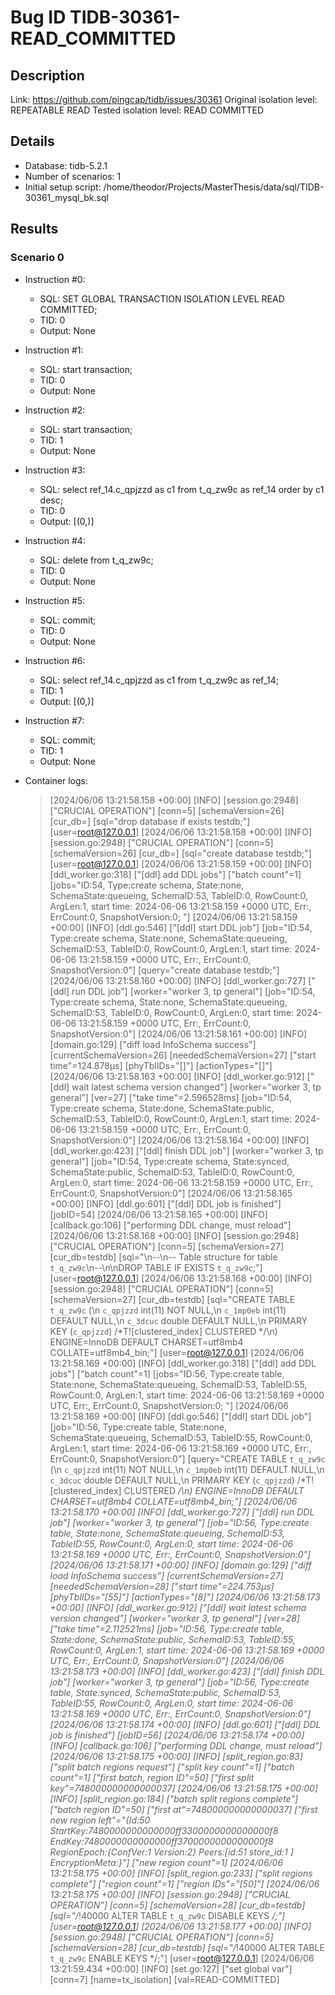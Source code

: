 # Bug ID TIDB-30361-READ_COMMITTED

## Description

Link:                     https://github.com/pingcap/tidb/issues/30361
Original isolation level: REPEATABLE READ
Tested isolation level:   READ COMMITTED


## Details
 * Database: tidb-5.2.1
 * Number of scenarios: 1
 * Initial setup script: /home/theodor/Projects/MasterThesis/data/sql/TIDB-30361_mysql_bk.sql

## Results
### Scenario 0
 * Instruction #0:
     - SQL:  SET GLOBAL TRANSACTION ISOLATION LEVEL READ COMMITTED;
     - TID: 0
     - Output: None
 * Instruction #1:
     - SQL:  start transaction;
     - TID: 0
     - Output: None
 * Instruction #2:
     - SQL:  start transaction;
     - TID: 1
     - Output: None
 * Instruction #3:
     - SQL:  select ref_14.c_qpjzzd as c1 from t_q_zw9c as ref_14 order by c1 desc;
     - TID: 0
     - Output: [(0,)]
 * Instruction #4:
     - SQL:  delete from t_q_zw9c;
     - TID: 0
     - Output: None
 * Instruction #5:
     - SQL:  commit;
     - TID: 0
     - Output: None
 * Instruction #6:
     - SQL:  select ref_14.c_qpjzzd as c1 from t_q_zw9c as ref_14;
     - TID: 1
     - Output: [(0,)]
 * Instruction #7:
     - SQL:  commit;
     - TID: 1
     - Output: None

 * Container logs:
   > [2024/06/06 13:21:58.158 +00:00] [INFO] [session.go:2948] ["CRUCIAL OPERATION"] [conn=5] [schemaVersion=26] [cur_db=] [sql="drop database if exists testdb;"] [user=root@127.0.0.1]
   > [2024/06/06 13:21:58.158 +00:00] [INFO] [session.go:2948] ["CRUCIAL OPERATION"] [conn=5] [schemaVersion=26] [cur_db=] [sql="create database testdb;"] [user=root@127.0.0.1]
   > [2024/06/06 13:21:58.159 +00:00] [INFO] [ddl_worker.go:318] ["[ddl] add DDL jobs"] ["batch count"=1] [jobs="ID:54, Type:create schema, State:none, SchemaState:queueing, SchemaID:53, TableID:0, RowCount:0, ArgLen:1, start time: 2024-06-06 13:21:58.159 +0000 UTC, Err:<nil>, ErrCount:0, SnapshotVersion:0; "]
   > [2024/06/06 13:21:58.159 +00:00] [INFO] [ddl.go:546] ["[ddl] start DDL job"] [job="ID:54, Type:create schema, State:none, SchemaState:queueing, SchemaID:53, TableID:0, RowCount:0, ArgLen:1, start time: 2024-06-06 13:21:58.159 +0000 UTC, Err:<nil>, ErrCount:0, SnapshotVersion:0"] [query="create database testdb;"]
   > [2024/06/06 13:21:58.160 +00:00] [INFO] [ddl_worker.go:727] ["[ddl] run DDL job"] [worker="worker 3, tp general"] [job="ID:54, Type:create schema, State:none, SchemaState:queueing, SchemaID:53, TableID:0, RowCount:0, ArgLen:0, start time: 2024-06-06 13:21:58.159 +0000 UTC, Err:<nil>, ErrCount:0, SnapshotVersion:0"]
   > [2024/06/06 13:21:58.161 +00:00] [INFO] [domain.go:129] ["diff load InfoSchema success"] [currentSchemaVersion=26] [neededSchemaVersion=27] ["start time"=124.878µs] [phyTblIDs="[]"] [actionTypes="[]"]
   > [2024/06/06 13:21:58.163 +00:00] [INFO] [ddl_worker.go:912] ["[ddl] wait latest schema version changed"] [worker="worker 3, tp general"] [ver=27] ["take time"=2.596528ms] [job="ID:54, Type:create schema, State:done, SchemaState:public, SchemaID:53, TableID:0, RowCount:0, ArgLen:1, start time: 2024-06-06 13:21:58.159 +0000 UTC, Err:<nil>, ErrCount:0, SnapshotVersion:0"]
   > [2024/06/06 13:21:58.164 +00:00] [INFO] [ddl_worker.go:423] ["[ddl] finish DDL job"] [worker="worker 3, tp general"] [job="ID:54, Type:create schema, State:synced, SchemaState:public, SchemaID:53, TableID:0, RowCount:0, ArgLen:0, start time: 2024-06-06 13:21:58.159 +0000 UTC, Err:<nil>, ErrCount:0, SnapshotVersion:0"]
   > [2024/06/06 13:21:58.165 +00:00] [INFO] [ddl.go:601] ["[ddl] DDL job is finished"] [jobID=54]
   > [2024/06/06 13:21:58.165 +00:00] [INFO] [callback.go:106] ["performing DDL change, must reload"]
   > [2024/06/06 13:21:58.168 +00:00] [INFO] [session.go:2948] ["CRUCIAL OPERATION"] [conn=5] [schemaVersion=27] [cur_db=testdb] [sql="\n--\n-- Table structure for table `t_q_zw9c`\n--\n\nDROP TABLE IF EXISTS `t_q_zw9c`;"] [user=root@127.0.0.1]
   > [2024/06/06 13:21:58.168 +00:00] [INFO] [session.go:2948] ["CRUCIAL OPERATION"] [conn=5] [schemaVersion=27] [cur_db=testdb] [sql="CREATE TABLE `t_q_zw9c` (\n  `c_qpjzzd` int(11) NOT NULL,\n  `c_1mp0eb` int(11) DEFAULT NULL,\n  `c_3dcuc` double DEFAULT NULL,\n  PRIMARY KEY (`c_qpjzzd`) /*T![clustered_index] CLUSTERED */\n) ENGINE=InnoDB DEFAULT CHARSET=utf8mb4 COLLATE=utf8mb4_bin;"] [user=root@127.0.0.1]
   > [2024/06/06 13:21:58.169 +00:00] [INFO] [ddl_worker.go:318] ["[ddl] add DDL jobs"] ["batch count"=1] [jobs="ID:56, Type:create table, State:none, SchemaState:queueing, SchemaID:53, TableID:55, RowCount:0, ArgLen:1, start time: 2024-06-06 13:21:58.169 +0000 UTC, Err:<nil>, ErrCount:0, SnapshotVersion:0; "]
   > [2024/06/06 13:21:58.169 +00:00] [INFO] [ddl.go:546] ["[ddl] start DDL job"] [job="ID:56, Type:create table, State:none, SchemaState:queueing, SchemaID:53, TableID:55, RowCount:0, ArgLen:1, start time: 2024-06-06 13:21:58.169 +0000 UTC, Err:<nil>, ErrCount:0, SnapshotVersion:0"] [query="CREATE TABLE `t_q_zw9c` (\n  `c_qpjzzd` int(11) NOT NULL,\n  `c_1mp0eb` int(11) DEFAULT NULL,\n  `c_3dcuc` double DEFAULT NULL,\n  PRIMARY KEY (`c_qpjzzd`) /*T![clustered_index] CLUSTERED */\n) ENGINE=InnoDB DEFAULT CHARSET=utf8mb4 COLLATE=utf8mb4_bin;"]
   > [2024/06/06 13:21:58.170 +00:00] [INFO] [ddl_worker.go:727] ["[ddl] run DDL job"] [worker="worker 3, tp general"] [job="ID:56, Type:create table, State:none, SchemaState:queueing, SchemaID:53, TableID:55, RowCount:0, ArgLen:0, start time: 2024-06-06 13:21:58.169 +0000 UTC, Err:<nil>, ErrCount:0, SnapshotVersion:0"]
   > [2024/06/06 13:21:58.171 +00:00] [INFO] [domain.go:129] ["diff load InfoSchema success"] [currentSchemaVersion=27] [neededSchemaVersion=28] ["start time"=224.753µs] [phyTblIDs="[55]"] [actionTypes="[8]"]
   > [2024/06/06 13:21:58.173 +00:00] [INFO] [ddl_worker.go:912] ["[ddl] wait latest schema version changed"] [worker="worker 3, tp general"] [ver=28] ["take time"=2.112521ms] [job="ID:56, Type:create table, State:done, SchemaState:public, SchemaID:53, TableID:55, RowCount:0, ArgLen:1, start time: 2024-06-06 13:21:58.169 +0000 UTC, Err:<nil>, ErrCount:0, SnapshotVersion:0"]
   > [2024/06/06 13:21:58.173 +00:00] [INFO] [ddl_worker.go:423] ["[ddl] finish DDL job"] [worker="worker 3, tp general"] [job="ID:56, Type:create table, State:synced, SchemaState:public, SchemaID:53, TableID:55, RowCount:0, ArgLen:0, start time: 2024-06-06 13:21:58.169 +0000 UTC, Err:<nil>, ErrCount:0, SnapshotVersion:0"]
   > [2024/06/06 13:21:58.174 +00:00] [INFO] [ddl.go:601] ["[ddl] DDL job is finished"] [jobID=56]
   > [2024/06/06 13:21:58.174 +00:00] [INFO] [callback.go:106] ["performing DDL change, must reload"]
   > [2024/06/06 13:21:58.175 +00:00] [INFO] [split_region.go:83] ["split batch regions request"] ["split key count"=1] ["batch count"=1] ["first batch, region ID"=50] ["first split key"=748000000000000037]
   > [2024/06/06 13:21:58.175 +00:00] [INFO] [split_region.go:184] ["batch split regions complete"] ["batch region ID"=50] ["first at"=748000000000000037] ["first new region left"="{Id:50 StartKey:7480000000000000ff3300000000000000f8 EndKey:7480000000000000ff3700000000000000f8 RegionEpoch:{ConfVer:1 Version:2} Peers:[id:51 store_id:1 ] EncryptionMeta:<nil>}"] ["new region count"=1]
   > [2024/06/06 13:21:58.175 +00:00] [INFO] [split_region.go:233] ["split regions complete"] ["region count"=1] ["region IDs"="[50]"]
   > [2024/06/06 13:21:58.175 +00:00] [INFO] [session.go:2948] ["CRUCIAL OPERATION"] [conn=5] [schemaVersion=28] [cur_db=testdb] [sql="/*!40000 ALTER TABLE `t_q_zw9c` DISABLE KEYS */;"] [user=root@127.0.0.1]
   > [2024/06/06 13:21:58.177 +00:00] [INFO] [session.go:2948] ["CRUCIAL OPERATION"] [conn=5] [schemaVersion=28] [cur_db=testdb] [sql="/*!40000 ALTER TABLE `t_q_zw9c` ENABLE KEYS */;"] [user=root@127.0.0.1]
   > [2024/06/06 13:21:59.434 +00:00] [INFO] [set.go:127] ["set global var"] [conn=7] [name=tx_isolation] [val=READ-COMMITTED]
